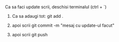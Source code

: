 Ca sa faci update scrii, deschisi terminalul (ctrl + `)

1. Ca sa adaugi tot:
git add .

2. apoi scrii
git commit -m "mesaj cu update-ul facut"

3. apoi scrii 
git push